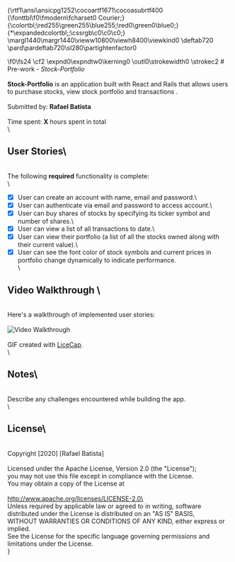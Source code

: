 {\rtf1\ansi\ansicpg1252\cocoartf1671\cocoasubrtf400
{\fonttbl\f0\fmodern\fcharset0 Courier;}
{\colortbl;\red255\green255\blue255;\red0\green0\blue0;}
{\*\expandedcolortbl;;\cssrgb\c0\c0\c0;}
\margl1440\margr1440\vieww10800\viewh8400\viewkind0
\deftab720
\pard\pardeftab720\sl280\partightenfactor0

\f0\fs24 \cf2 \expnd0\expndtw0\kerning0
\outl0\strokewidth0 \strokec2 # Pre-work - *Stock-Portfolio*\
\
**Stock-Portfolio** is an application built with React and Rails that allows users to purchase stocks, view stock portfolio and transactions .\
\
Submitted by: **Rafael Batista**\
\
Time spent: **X** hours spent in total\
\
## User Stories\
\
The following **required** functionality is complete:\
\
* [x] User can create an account with name, email and password.\
* [x] User can authenticate via email and password to access account.\
* [x] User can buy shares of stocks by specifying its ticker symbol and number of shares.\
* [x] User can view a list of all transactions to date.\
* [x] User can view their portfolio (a list of all the stocks owned along with their current value).\
* [x] User can see the font color of stock symbols and current prices in portfolio change dynamically to indicate performance.\
\

## Video Walkthrough \
\
Here's a walkthrough of implemented user stories:\
\
<img src='http://i.imgur.com/link/to/your/gif/file.gif' title='Video Walkthrough' width='' alt='Video Walkthrough' />\
\
GIF created with [LiceCap](http://www.cockos.com/licecap/).\
\
## Notes\
\
Describe any challenges encountered while building the app.\
\
## License\
\
    Copyright [2020] [Rafael Batista]\
\
    Licensed under the Apache License, Version 2.0 (the "License");\
    you may not use this file except in compliance with the License.\
    You may obtain a copy of the License at\
\
        http://www.apache.org/licenses/LICENSE-2.0\
\
    Unless required by applicable law or agreed to in writing, software\
    distributed under the License is distributed on an "AS IS" BASIS,\
    WITHOUT WARRANTIES OR CONDITIONS OF ANY KIND, either express or implied.\
    See the License for the specific language governing permissions and\
    limitations under the License.\
}
